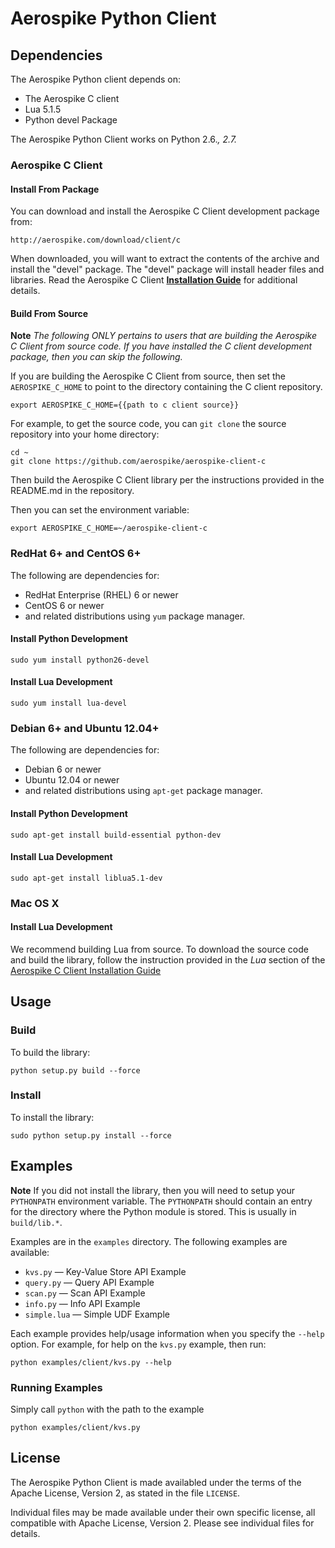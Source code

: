 # Aerospike Python Client

## Dependencies

The Aerospike Python client depends on:

- The Aerospike C client 
- Lua 5.1.5
- Python devel Package

The Aerospike Python Client works on Python 2.6.*, 2.7.* 


### Aerospike C Client

#### Install From Package

You can download and install the Aerospike C Client development package from:

	http://aerospike.com/download/client/c

When downloaded, you will want to extract the contents of the archive and install the "devel" package. The "devel" package will install header files and libraries. Read the Aerospike C Client **[Installation Guide](http://aerospike.com/docs/client/c/install/)** for additional details.

#### Build From Source

**Note** _The following ONLY pertains to users that are building the Aerospike C Client from source code. If you have installed the C client development package, then you can skip the following._

If you are building the Aerospike C Client from source, then set the `AEROSPIKE_C_HOME` to point to the directory containing the C client repository. 

	export AEROSPIKE_C_HOME={{path to c client source}}

For example, to get the source code, you can `git clone` the source repository into your home directory:

	cd ~
	git clone https://github.com/aerospike/aerospike-client-c

Then build the Aerospike C Client library per the instructions provided in the README.md in the repository.

Then you can set the environment variable:

	export AEROSPIKE_C_HOME=~/aerospike-client-c


### RedHat 6+ and CentOS 6+

The following are dependencies for:

- RedHat Enterprise (RHEL) 6 or newer 
- CentOS 6 or newer 
- and related distributions using `yum` package manager.

#### Install Python Development

	sudo yum install python26-devel

#### Install Lua Development

	sudo yum install lua-devel


### Debian 6+ and Ubuntu 12.04+

The following are dependencies for:

- Debian 6 or newer 
- Ubuntu 12.04 or newer 
- and related distributions using `apt-get` package manager.

#### Install Python Development

	sudo apt-get install build-essential python-dev

#### Install Lua Development

	sudo apt-get install liblua5.1-dev


### Mac OS X


#### Install Lua Development

We recommend building Lua from source. To download the source code and build the library, follow the instruction provided in the _Lua_ section of the [Aerospike C Client Installation Guide](http://aerospike.com/docs/client/c/install/macosx.html#lua)

## Usage

### Build

To build the library:

	python setup.py build --force

### Install

To install the library:

	sudo python setup.py install --force

## Examples

**Note** If you did not install the library, then you will need to setup your `PYTHONPATH` environment variable. The `PYTHONPATH` should contain an entry for the directory where the Python module is stored. This is usually in `build/lib.*`.


Examples are in the `examples` directory. The following examples are available:

* `kvs.py` — Key-Value Store API Example
* `query.py` — Query API Example
* `scan.py` — Scan API Example
* `info.py` — Info API Example
* `simple.lua` — Simple UDF Example

Each example provides help/usage information when you specify the `--help` option. For example, for help on the `kvs.py` example, then run:

	python examples/client/kvs.py --help


### Running Examples

Simply call `python` with the path to the example

	python examples/client/kvs.py


## License

The Aerospike Python Client is made availabled under the terms of the Apache License, Version 2, as stated in the file `LICENSE`.

Individual files may be made available under their own specific license, 
all compatible with Apache License, Version 2. Please see individual files for details.
